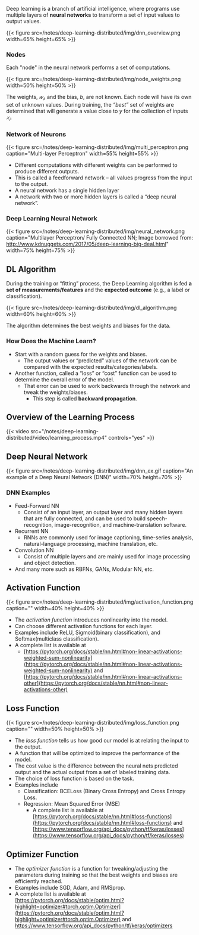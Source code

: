 Deep learning is a branch of artificial intelligence, where programs use multiple layers of **neural networks** to transform a set of input values to output values.

{{< figure src=/notes/deep-learning-distributed/img/dnn_overview.png width=65% height=65% >}}


### Nodes

Each "node" in the neural network performs a set of computations.

{{< figure src=/notes/deep-learning-distributed/img/node_weights.png width=50% height=50% >}}

The weights, $𝑤_𝑖$, and the bias, $b$, are not known.
Each node will have its own set of unknown values. 
During training, the _“best”_ set of weights are determined that will generate a value close to $y$ for the collection of inputs $𝑥_𝑖$.

### Network of Neurons 

{{< figure src=/notes/deep-learning-distributed/img/multi_perceptron.png caption="Multi-layer Perceptron" width=55% height=55% >}}

* Different computations with different weights can be performed  to produce different outputs.
* This is called a feedforward network – all values progress from the input to the output.
* A neural network has a single hidden layer
* A network with two or more hidden layers is called a “deep neural network”.


### Deep Learning Neural Network

{{< figure src=/notes/deep-learning-distributed/img/neural_network.png caption="Multilayer Perceptron/ Fully Connected NN; Image borrowed from: http://www.kdnuggets.com/2017/05/deep-learning-big-deal.html" width=75% height=75% >}}

## DL Algorithm

During the training or “fitting” process, the Deep Learning algorithm is fed __a set of measurements/features__ and the __expected outcome__ (e.g., a label or classification). 

{{< figure src=/notes/deep-learning-distributed/img/dl_algorithm.png width=60% height=60% >}}

The algorithm determines the best weights and biases for the data.

### How Does the Machine Learn?
* Start with a random guess for the weights and biases.
  * The output values or “predicted” values of the network can be compared with the expected results/categories/labels.
* Another function, called a “loss” or “cost” function can be used to determine the overall error of the model.  
  * That error can be used to work backwards through the network and tweak the weights/biases.
    * This step is called __backward propagation__.

## Overview of the Learning Process
{{< video src="/notes/deep-learning-distributed/video/learning_process.mp4" controls="yes" >}}


## Deep Neural Network
{{< figure src=/notes/deep-learning-distributed/img/dnn_ex.gif caption="An example of a Deep Neural Network (DNN)" width=70% height=70% >}}

### DNN Examples

* Feed-Forward NN
  * Consist of an input layer, an output layer and many hidden layers that are fully connected, and can be used to build speech-recognition, image-recognition, and machine-translation software.
* Recurrent NN
  * RNNs are commonly used for image captioning, time-series analysis, natural-language processing, machine translation, etc.
* Convolution NN
  * Consist of multiple layers and are mainly used for image processing and object detection.
* And many more such as RBFNs, GANs, Modular NN, etc.

## Activation Function
{{< figure src=/notes/deep-learning-distributed/img/activation_function.png caption="" width=40% height=40% >}}
* The _activation function_ introduces nonlinearity into the model.
* Can choose different activation functions for each layer.
* Examples include ReLU, Sigmoid(binary classification), and Softmax(multiclass classification).
* A complete list is available at
  * [https://pytorch.org/docs/stable/nn.html#non-linear-activations-weighted-sum-nonlinearity](https://pytorch.org/docs/stable/nn.html#non-linear-activations-weighted-sum-nonlinearity) and [https://pytorch.org/docs/stable/nn.html#non-linear-activations-other](https://pytorch.org/docs/stable/nn.html#non-linear-activations-other)


## Loss Function
{{< figure src=/notes/deep-learning-distributed/img/loss_function.png caption="" width=50% height=50% >}}
* The _loss function_ tells us how good our model is at relating the input to the output.
* A function that will be optimized to improve the performance of the model.
* The cost value is the difference between the neural nets predicted output and the actual output from a set of labeled training data.
* The choice of loss function is based on the task.
* Examples include
  * Classification: BCELoss (Binary Cross Entropy) and Cross Entropy Loss.
  * Regression: Mean Squared Error (MSE)
    * A complete list is available at [https://pytorch.org/docs/stable/nn.html#loss-functions](https://pytorch.org/docs/stable/nn.html#loss-functions) and [https://www.tensorflow.org/api_docs/python/tf/keras/losses](https://www.tensorflow.org/api_docs/python/tf/keras/losses)


## Optimizer Function
* The _optimizer function_ is a function for tweaking/adjusting the parameters during training so that the best weights and biases are efficiently reached.
* Examples include SGD, Adam, and RMSprop.
* A complete list is available at  [https://pytorch.org/docs/stable/optim.html?highlight=optimizer#torch.optim.Optimizer](https://pytorch.org/docs/stable/optim.html?highlight=optimizer#torch.optim.Optimizer) and [https://www.tensorflow.org/api_docs/python/tf/keras/optimizers
](https://www.tensorflow.org/api_docs/python/tf/keras/optimizers)

